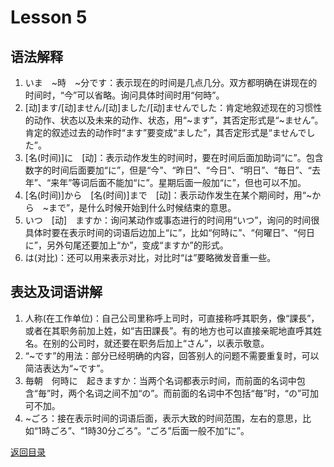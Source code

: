 # Lesson 5

## 语法解释

1. いま　~時　~分です：表示现在的时间是几点几分。双方都明确在讲现在的时间时，“今”可以省略。询问具体时间时用“何時”。
2. [动]ます/[动]ません/[动]ました/[动]ませんでした：肯定地叙述现在的习惯性的动作、状态以及未来的动作、状态，用“~ます”，其否定形式是“~ません”。肯定的叙述过去的动作时“ます”要变成“ました”，其否定形式是“ませんでした”。
3. [名(时间)]に　[动]：表示动作发生的时间时，要在时间后面加助词“に”。包含数字的时间后面要加“に”，但是“今”、“昨日”、“今日”、“明日”、“毎日”、“去年”、“来年”等词后面不能加“に”。星期后面一般加“に”，但也可以不加。
4. [名(时间)]から　[名(时间)]まで　[动]：表示动作发生在某个期间时，用“~から　~まで”，是什么时候开始到什么时候结束的意思。
5. いつ　[动]　ますか：询问某动作或事态进行的时间用“いつ”，询问的时间很具体时要在表示时间的词语后边加上“に”，比如“何時に”、“何曜日”、“何日に”，另外句尾还要加上“か”，变成“ますか”的形式。
6. は(对比)：还可以用来表示对比，对比时“は”要略微发音重一些。

## 表达及词语讲解

1. 人称(在工作单位)：自己公司里称呼上司时，可直接称呼其职务，像“課長”，或者在其职务前加上姓，如“吉田課長”。有的地方也可以直接亲昵地直呼其姓名。在别的公司时，就还要在职务后加上“さん”，以表示敬意。
2. “~です”的用法：部分已经明确的内容，回答别人的问题不需要重复时，可以简洁表达为“~です”。
3. 毎朝　何時に　起きますか：当两个名词都表示时间，而前面的名词中包含“毎”时，两个名词之间不加“の”。而前面的名词中不包括“毎”时，“の”可加可不加。
4. ~ごろ：接在表示时间的词语后面，表示大致的时间范围，左右的意思，比如“1時ごろ”、“1時30分ごろ”。“ごろ”后面一般不加“に”。

[返回目录](../../../../)

